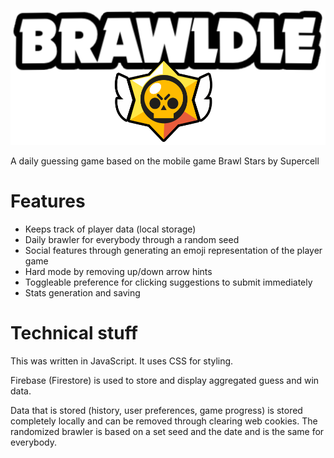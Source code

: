 ![logo](https://github.com/CouldNOt/brawldle/blob/main/assets/BrawldleLogo.svg)

A daily guessing game based on the mobile game Brawl Stars by Supercell

# Features
- Keeps track of player data (local storage)
- Daily brawler for everybody through a random seed
- Social features through generating an emoji representation of the player game
- Hard mode by removing up/down arrow hints
- Toggleable preference for clicking suggestions to submit immediately
- Stats generation and saving

# Technical stuff
This was written in JavaScript. It uses CSS for styling.

Firebase (Firestore) is used to store and display aggregated guess and win data.

Data that is stored (history, user preferences, game progress) is stored completely locally and can be removed through clearing web cookies. The randomized brawler is based on a set seed and the date and is the same for everybody.
